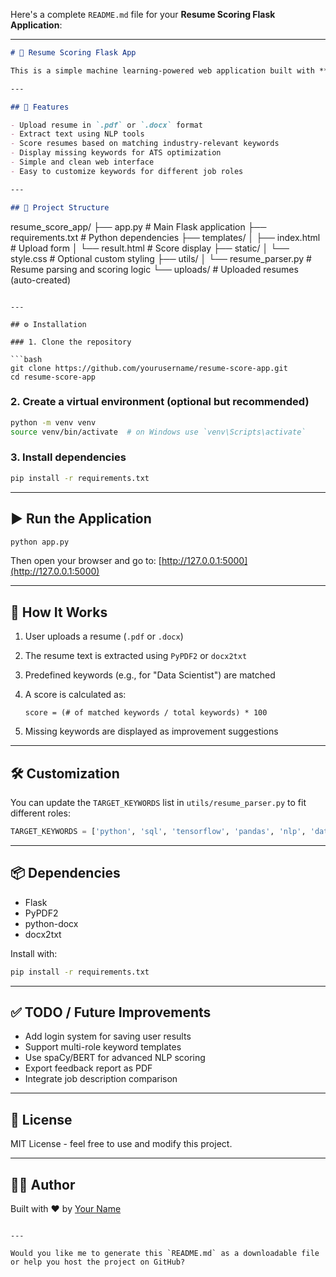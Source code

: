 Here's a complete `README.md` file for your **Resume Scoring Flask Application**:

---

```markdown
# 🧠 Resume Scoring Flask App

This is a simple machine learning-powered web application built with **Flask** that evaluates a resume by checking it against job-specific keywords and provides a score along with improvement suggestions.

---

## 🚀 Features

- Upload resume in `.pdf` or `.docx` format
- Extract text using NLP tools
- Score resumes based on matching industry-relevant keywords
- Display missing keywords for ATS optimization
- Simple and clean web interface
- Easy to customize keywords for different job roles

---

## 📁 Project Structure

```

resume\_score\_app/
├── app.py                     # Main Flask application
├── requirements.txt           # Python dependencies
├── templates/
│   ├── index.html             # Upload form
│   └── result.html            # Score display
├── static/
│   └── style.css              # Optional custom styling
├── utils/
│   └── resume\_parser.py       # Resume parsing and scoring logic
└── uploads/                   # Uploaded resumes (auto-created)

````

---

## ⚙️ Installation

### 1. Clone the repository

```bash
git clone https://github.com/yourusername/resume-score-app.git
cd resume-score-app
````

### 2. Create a virtual environment (optional but recommended)

```bash
python -m venv venv
source venv/bin/activate  # on Windows use `venv\Scripts\activate`
```

### 3. Install dependencies

```bash
pip install -r requirements.txt
```

---

## ▶️ Run the Application

```bash
python app.py
```

Then open your browser and go to:
[http://127.0.0.1:5000](http://127.0.0.1:5000)

---

## 🧠 How It Works

1. User uploads a resume (`.pdf` or `.docx`)

2. The resume text is extracted using `PyPDF2` or `docx2txt`

3. Predefined keywords (e.g., for "Data Scientist") are matched

4. A score is calculated as:

   ```
   score = (# of matched keywords / total keywords) * 100
   ```

5. Missing keywords are displayed as improvement suggestions

---

## 🛠 Customization

You can update the `TARGET_KEYWORDS` list in `utils/resume_parser.py` to fit different roles:

```python
TARGET_KEYWORDS = ['python', 'sql', 'tensorflow', 'pandas', 'nlp', 'data analysis']
```

---

## 📦 Dependencies

* Flask
* PyPDF2
* python-docx
* docx2txt

Install with:

```bash
pip install -r requirements.txt
```

---

## ✅ TODO / Future Improvements

* Add login system for saving user results
* Support multi-role keyword templates
* Use spaCy/BERT for advanced NLP scoring
* Export feedback report as PDF
* Integrate job description comparison

---

## 📄 License

MIT License - feel free to use and modify this project.

---

## 🙋‍♂️ Author

Built with ❤️ by [Your Name](https://github.com/yourusername)

```

---

Would you like me to generate this `README.md` as a downloadable file or help you host the project on GitHub?
```
